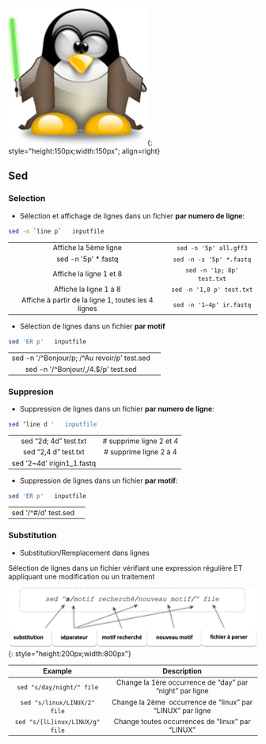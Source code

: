 
![](img/pinguin_padawan.png){: style="height:150px;width:150px"; align=right}

## Sed

### Selection

* Sélection et affichage de lignes dans un fichier __par numero de ligne__:  
```bash
sed -n `line p`   inputfile
```


| | |
| :-: | :-: |
| Affiche la 5ème ligne | `sed -n '5p' all.gff3` |
| sed -n '5p' *.fastq | `sed -n -s '5p' *.fastq` |
| Affiche la ligne 1 et 8 | `sed -n '1p; 8p' test.txt` |
| Affiche la ligne 1 à 8 | `sed -n '1,8 p' test.txt` |
| Affiche à partir de la ligne 1, toutes les 4 lignes | `sed -n '1~4p' ir.fastq` |


* Sélection de lignes dans un fichier __par motif__
```bash
sed 'ER p'   inputfile
```

| | |
| :-: | :-: |
| sed -n '/^Bonjour/p; /^Au revoir/p' test.sed | |
| sed -n '/^Bonjour/,/4.$/p' test.sed | |

### Suppresion 

* Suppression de lignes dans un fichier __par numero de ligne__: 
```bash
sed ‘line d '   inputfile
```

| | |
| :-: | :-: |
| sed “2d; 4d” test.txt	| # supprime ligne 2 et 4 |
| sed “2,4 d” test.txt 	| # supprime ligne 2 à 4 |
| sed  '2~4d' irigin1_1.fastq | | 

* Suppression de lignes dans un fichier __par motif__: 
```bash
sed 'ER p'   inputfile
```
| | |
| :-: | :-: |
| sed '/^#/d' test.sed  | |

### Substitution

* Substitution/Remplacement dans lignes  

Sélection de lignes dans un fichier vérifiant une expression régulière 
ET appliquant une modification ou un traitement

![](img/sed_substitution.png){: style="height:200px;width:800px"}

| Example | Description |
| :-: | :-: |
| `sed "s/day/night/" file`| Change la 1ère occurrence de “day” par “night” par ligne |
| `sed "s/linux/LINUX/2" file` | Change la 2ème  occurrence de “linux” par “LINUX” par ligne |
| `sed "s/[lL]inux/LINUX/g" file` | Change toutes occurrences de “linux” par “LINUX” |
